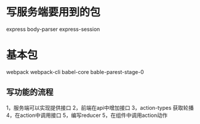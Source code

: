 # 写服务端要用到的包
express  body-parser express-session

# 基本包
webpack webpack-cli babel-core bable-parest-stage-0


## 写功能的流程
1，服务端可以实现提供接口
2，前端在api中增加接口
3，action-types 获取轮播
4，在action中调用接口
5，编写reducer
5，在组件中调用action动作
